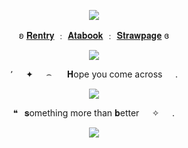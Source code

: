 <p align="center"
   
![](https://komarev.com/ghpvc/?username=purxi&color=ebebeb&label=Stars)

 <p align="center"
   
ʚ [𝐑𝐞𝐧𝐭𝐫𝐲](https://rentry.co/purexiao) ﹕ [𝐀𝐭𝐚𝐛𝐨𝐨𝐤](https://purexi.atabook.org/) ﹕ [𝐒𝐭𝐫𝐚𝐰𝐩𝐚𝐠𝐞](https://forbitten.straw.page) ɞ
 </p>
   
  <p align="center"
     
  <p align="center">   
     <img src="https://file.garden/ZtttiuQF4zKolxgp/O.png"/>
    
<p align="center"
   
٬⠀⠀✦⠀⠀⌢⠀⠀ 𝐇ope you come across⠀⠀.
     
  <p align="center">   
     <img src="https://file.garden/ZtttiuQF4zKolxgp/hau.png"/>
     


<p align="center"
   
  ❝⠀𝐬omething more than 𝐛etter⠀⠀✧⠀⠀.
   

   <p align="center">
<img src="https://file.garden/ZtttiuQF4zKolxgp/Siois.png"/>



<!--
**sacrificedfool/sacrificedfool** is a ✨ _special_ ✨ repository because its `README.md` (this file) appears on your GitHub profile.

Here are some ideas to get you started:

- 🔭 I’m currently working on ...
- 🌱 I’m currently learning ...
- 👯 I’m looking to collaborate on ...
- 🤔 I’m looking for help with ...
- 💬 Ask me about ...
- 📫 How to reach me: ...
- 😄 Pronouns: ...
- ⚡ Fun fact: ...
-->
